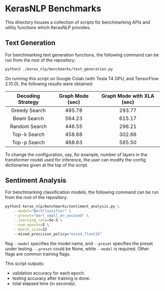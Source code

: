 # KerasNLP Benchmarks

This directory houses a collection of scripts for benchmarking APIs and utility
functions which KerasNLP provides.

## Text Generation
For benchmarking text generation functions, the following command can be run
from the root of the repository:

```sh
python3 ./keras_nlp/benchmarks/text_generation.py
```

On running this script on Google Colab (with Tesla T4 GPU, and TensorFlow 2.10.0),
the following results were obtained:

| **Decoding Strategy** 	| **Graph Mode (sec)** 	| **Graph Mode with XLA (sec)** 	|
|:---------------------:	|:--------------------:	|:-----------------------------:	|
|     Greedy Search     	|        495.78        	|             293.77            	|
|      Beam Search      	|        564.23        	|             615.17            	|
|     Random Search     	|        446.55        	|             296.21            	|
|      Top-k Search     	|        458.68        	|             302.66            	|
|      Top-p Search     	|        468.63        	|             565.50             	|

To change the configuration, say, for example, number of layers in the transformer
model used for inference, the user can modify the config dictionaries given at
the top of the script.

## Sentiment Analysis

For benchmarking classification models, the following command can be run
from the root of the repository:

```sh
python3 keras_nlp/benchmarks/sentiment_analysis.py \
    --model="BertClassifier" \
    --preset="bert_small_en_uncased" \
    --learning_rate=5e-5 \
    --num_epochs=5 \
    --batch_size=32
    --mixed_precision_policy="mixed_float16"
```

flag `--model` specifies the model name, and `--preset` specifies the preset under testing. `--preset` could be None, 
while `--model` is required. Other flags are common training flags.

This script outputs:

- validation accuracy for each epoch.
- testing accuracy after training is done.
- total elapsed time (in seconds).